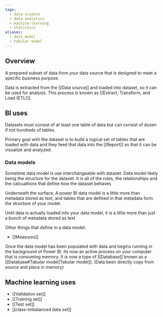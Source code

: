```yaml
---
tags:
  - data-science
  - data-analytics
  - machine-learning
  - statistics
aliases:
  - data model
  - tabular model
---
```

## Overview
A prepared subset of data from your data source that is designed to meet a specific business purpose. 

Data is extracted from the [[Data source]] and loaded into dataset, so it can be used for analysis. This process is known as [[Extract, Transform, and Load (ETL)]]. 


## BI uses
Datasets must consist of at least one table of data but can consist of dozen if not hundreds of tables. 

Primary goal with the dataset is to build a logical set of tables that are loaded with data and they feed that data into the [[Report]] so that it can be visualize and analyzed. 

### Data models
Sometime data model is use interchangeable with dataset. Data model likely being the structure for the dataset. It is all of the rules, the relationships and the calcualtions that define how the dataset behaves

Underneath the surface, A power BI data model is a little more than metadata stored as text, and tables that are defined in that metadata form the structure of your model.

Until data is actually loaded into your data model, it is a little more than just a bunch of metadata stored as text

Other things that define in a data model:
- [[Measures]]

Once the data model has been populated with data and begins running in the background of Power BI. Its now an active process on your computer that is consuming memory. It is now a type of [[Database]] known as a [[Database#Tabular model|Tabular model]]. (Data been directly copy from source and place in memory)

## Machine learning uses
- [[Validation set]]
- [[Training set]]
- [[Test set]]
- [[class-imbalanced data set]] 